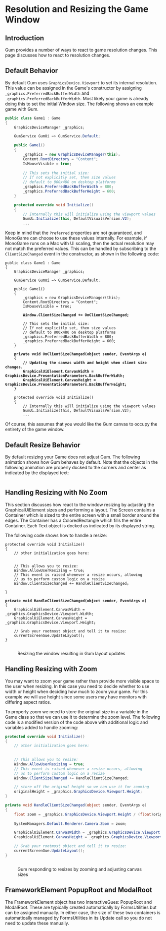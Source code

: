 # Resolution and Resizing the Game Window

## Introduction

Gum provides a number of ways to react to game resolution changes. This page discusses how to react to resolution changes.

## Default Behavior

By default Gum uses `GraphicsDevice.Viewport` to set its internal resolution. This value can be assigned in the Game's constructor by assigning `_graphics.PreferredBackBufferWidth` and `_graphics.PreferredBackBufferWidth`. Most likely your game is already doing this to set the initial Window size. The following shows an example game with Gum.

```csharp
public class Game1 : Game
{
    GraphicsDeviceManager _graphics;

    GumService GumUi => GumService.Default;

    public Game1()
    {
        _graphics = new GraphicsDeviceManager(this);
        Content.RootDirectory = "Content";
        IsMouseVisible = true;
    
        // This sets the initial size:
        // If not explicitly set, then size values
        // default to 800x480 on desktop platforms
        _graphics.PreferredBackBufferWidth = 800;
        _graphics.PreferredBackBufferHeight = 600;
    }

    protected override void Initialize()
    {
        // Internally this will initialize using the viewport values
        GumUi.Initialize(this, DefaultVisualsVersion.V2);
        ...
```

Keep in mind that the `Preferred` properties are not guaranteed, and MonoGame can choose to use these values internally. For example, if MonoGame runs on a Mac with UI scaling, then the actual resolution may not match the preferred values. This can be handled by subscribing to the `ClientSizeChanged` event in the constructor, as shown in the following code:

<pre class="language-csharp"><code class="lang-csharp">public class Game1 : Game
{
    GraphicsDeviceManager _graphics;

    GumService GumUi => GumService.Default;

    public Game1()
    {
        _graphics = new GraphicsDeviceManager(this);
        Content.RootDirectory = "Content";
        IsMouseVisible = true;
    
<strong>        Window.ClientSizeChanged += OnClientSizeChanged;
</strong>    
        // This sets the initial size:
        // If not explicitly set, then size values
        // default to 800x480 on desktop platforms
        _graphics.PreferredBackBufferWidth = 800;
        _graphics.PreferredBackBufferHeight = 600;
    }

<strong>    private void OnClientSizeChanged(object sender, EventArgs e)
</strong><strong>    {
</strong><strong>        // Updating the canvas width and height when client size changes.
</strong><strong>        GraphicalUiElement.CanvasWidth = GraphicsDevice.PresentationParameters.BackBufferWidth;
</strong><strong>        GraphicalUiElement.CanvasHeight = GraphicsDevice.PresentationParameters.BackBufferHeight;
</strong><strong>    }
</strong>
    protected override void Initialize()
    {
        // Internally this will initialize using the viewport values
        GumUi.Initialize(this, DefaultVisualsVersion.V2);
        ...
</code></pre>

Of course, this assumes that you would like the Gum canvas to occupy the entirety of the game window.

## Default Resize Behavior

By default resizing your Game does not adjust Gum. The following animation shows how Gum behaves by default. Note that the objects in the following animation are properly docked to the corners and center as indicated by the displayed text:

<figure><img src="../../.gitbook/assets/20_06 44 11.gif" alt=""><figcaption></figcaption></figure>

## Handling Resizing with No Zoom

This section discusses how react to the window resizing by adjusting the GraphicalUiElement sizes and performing a layout. The Screen contains a Container which is sized to the entire screen with a small border around the edges. The Container has a ColoredRectangle which fills the entire Container. Each Text object is docked as indicated by its displayed string.

The following code shows how to handle a resize:

<pre class="language-csharp"><code class="lang-csharp">protected override void Initialize()
{
    // other initialization goes here:
    
    
    // This allows you to resize:
    Window.AllowUserResizing = true;
    // This event is raised whenever a resize occurs, allowing
    // us to perform custom logic on a resize
    Window.ClientSizeChanged += HandleClientSizeChanged;

}
<strong>
</strong><strong>private void HandleClientSizeChanged(object sender, EventArgs e)
</strong>{
    GraphicalUiElement.CanvasWidth = _graphics.GraphicsDevice.Viewport.Width;
    GraphicalUiElement.CanvasHeight = _graphics.GraphicsDevice.Viewport.Height;

    // Grab your rootmost object and tell it to resize:
    currentScreenGue.UpdateLayout();
}
</code></pre>

<figure><img src="../../.gitbook/assets/20_07 01 46.gif" alt=""><figcaption><p>Resizing the window resulting in Gum layout updates</p></figcaption></figure>

## Handling Resizing with Zoom

You may want to zoom your game rather than provide more visible space to the user when resizing. In this case you need to decide whether to use width or height when deciding how much to zoom your game. For this example we will use height since some users may have monitors with differing aspect ratios.

To properly zoom we need to store the original size in a variable in the Game class so that we can use it to determine the zoom level. The following code is a modified version of the code above with additional logic and variables added to handle zooming:

```csharp
protected override void Initialize()
{
    // other initialization goes here:
    
    
    // This allows you to resize:
    Window.AllowUserResizing = true;
    // This event is raised whenever a resize occurs, allowing
    // us to perform custom logic on a resize
    Window.ClientSizeChanged += HandleClientSizeChanged;

    // store off the original height so we can use it for zooming
    originalHeight = _graphics.GraphicsDevice.Viewport.Height;
}

private void HandleClientSizeChanged(object sender, EventArgs e)
{
    float zoom = _graphics.GraphicsDevice.Viewport.Height / (float)originalHeight;
    
    SystemManagers.Default.Renderer.Camera.Zoom = zoom;

    GraphicalUiElement.CanvasWidth = _graphics.GraphicsDevice.Viewport.Width/zoom;
    GraphicalUiElement.CanvasHeight = _graphics.GraphicsDevice.Viewport.Height/zoom;

    // Grab your rootmost object and tell it to resize:
    currentScreenGue.UpdateLayout();
}
```

<figure><img src="../../.gitbook/assets/20_07 03 01.gif" alt=""><figcaption><p>Gum responding to resizes by zooming and adjusting canvas sizes</p></figcaption></figure>

## FrameworkElement PopupRoot and ModalRoot

The FrameworkElement object has two InteractiveGues: PopupRoot and ModalRoot. These are typically created automatically by FormsUtilities but can be assigned manually. In either case, the size of these two containers is automatically managed by FormsUtilities in its Update call so you do not need to update these manually.
